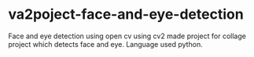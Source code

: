 # va2poject-face-and-eye-detection
Face and eye detection using open cv 
using cv2 made project for collage project which detects face and eye. 
Language used python.
